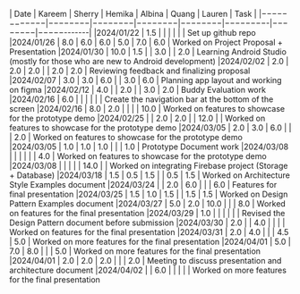 | Date       | Kareem | Sherry | Hemika | Albina |  Quang  | Lauren |    Task    |
|−−−−−−−−−−−−|−−−−−−−−|−−−−−−−−|−−−−−−−−|−−−−−−−−|−−−−−−−−-|−−−−−−−−|−−−−−-------|
|2024/01/22  | 1.5    |        |        |        |         |        | Set up github repo
|2024/01/26  | 8.0    |  6.0   | 6.0    |  5.0   |  7.0    | 6.0    | Worked on Project Proposal + Presentation
|2024/01/30  | 10.0   |  1.5   |        |  3.0   |         | 2.0    | Learning Android Studio (mostly for those who are new to Android development)
|2024/02/02  |  2.0   |  2.0   | 2.0    |        |  2.0    | 2.0    | Reviewing feedback and finalizing proposal
|2024/02/07  |  3.0   |  3.0   | 6.0    |        |  3.0    | 6.0    | Planning app layout and working on figma
|2024/02/12  |  4.0   |        | 2.0    |        |  3.0    | 2.0    | Buddy Evaluation work
|2024/02/16  |  6.0   |        |        |        |         |        | Create the navigation bar at the bottom of the screen
|2024/02/16  |  8.0   |  2.0   |        |        |         | 10.0   | Worked on features to showcase for the prototype demo
|2024/02/25  |        |  2.0   | 2.0    |        |  12.0   |        | Worked on features to showcase for the prototype demo
|2024/03/05  |  2.0   |  3.0   | 6.0    |        |         |  2.0   | Worked on features to showcase for the prototype demo
|2024/03/05  |  1.0   |  1.0   | 1.0    |        |         |  1.0   | Prototype Document work
|2024/03/08  |        |        |        |        |         |  4.0   | Worked on features to showcase for the prototype demo
|2024/03/08  |        |        |        |        |  14.0   |        | Worked on integrating Firebase project (Storage + Database)
|2024/03/18  |   1.5  |  0.5   | 1.5    |        |  0.5    |  1.5   | Worked on Architecture Style Examples document
|2024/03/24  |        |  2.0   | 6.0    |        |         |  6.0   | Features for final presentation
|2024/03/25  |   1.5  |  1.0   | 1.5    |        |  1.5    |  1.5   | Worked on Design Pattern Examples document
|2024/03/27  |   5.0  |  2.0   | 10.0   |        |         |  8.0   | Worked on features for the final presentation
|2024/03/29  |   1.0  |        |        |        |         |        | Revised the Design Pattern document before submission
|2024/03/30  |   2.0  |        | 4.0    |        |         |        | Worked on features for the final presentation
|2024/03/31  |   2.0  |   4.0  |        |        |  4.5    |   5.0  | Worked on more features for the final presentation
|2024/04/01  |   5.0  |   7.0  | 8.0    |        |         |  5.0   | Worked on more features for the final presentation
|2024/04/01  |   2.0  |   2.0  | 2.0    |        |         |  2.0   | Meeting to discuss presentation and architecture document
|2024/04/02  |        |   6.0  |        |        |         |        | Worked on more features for the final presentation
